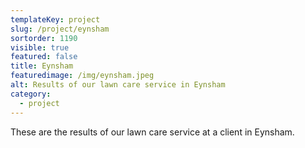 ```yaml
---
templateKey: project
slug: /project/eynsham
sortorder: 1190
visible: true
featured: false
title: Eynsham
featuredimage: /img/eynsham.jpeg
alt: Results of our lawn care service in Eynsham
category:
  - project
---
```

These are the results of our lawn care service at a client in Eynsham.


